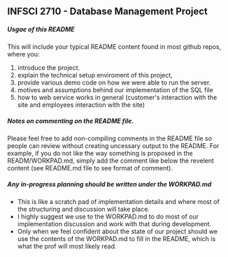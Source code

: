 ## INFSCI 2710 - Database Management Project

##### Usgae of this README
This will include your typical README content found in most github repos, where 
you:
1. introduce the project.
2. explain the technical setup enviroment of this project, 
3. provide various demo code on how we were able to run the server.
4. motives and assumptions behind our implementation of the SQL file
5. how to web service works in general (customer's interaction with the site and employees interaction with the site)

##### Notes on commenting on the README file.
Please feel free to add non-compiling comments in the README file so people can 
review without creating uncessary output to the README. For example, if you do 
not like the way something is proposed in the READM/WORKPAD.md, simply add the 
comment like below the revelent content (see README.md file to see format of comment).

<!---
    COMMENT by Dominic:
    - Who should decide which type of user gets to open cases, the user, or the emplyee? 
    - <INSERT_MORE_ARGUMENT_HERE>
-->

##### Any in-progress planning should be written under the WORKPAD.md
* This is like a scratch pad of implementation details and where most of the structuring and discussion will take place. 
* I highly suggest we use to the WORKPAD.md to do most of our implementation discussion and work with that during development. 
* Only when we feel confident about the state of our project should we use the contents of the WORKPAD.md to fill in the README, which is what the prof will most likely read.

		
